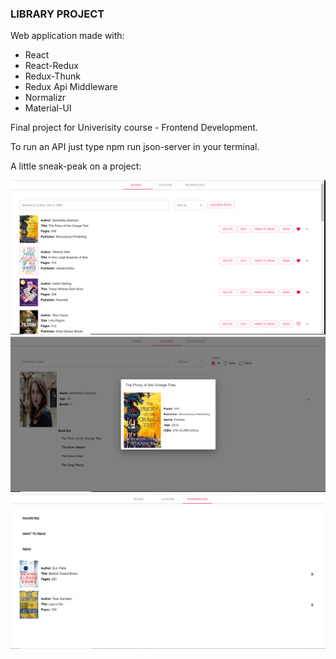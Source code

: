 ### LIBRARY PROJECT

Web application made with:
* React
* React-Redux
* Redux-Thunk
* Redux Api Middleware
* Normalizr
* Material-UI  

Final project for Univerisity course - Frontend Development.

To run an API just type npm run json-server in your terminal.

A little sneak-peak on a project:

![HomePage](images/home.PNG)
![Authors](images/authors.PNG)
![Bookshelves](images/bookshelves.PNG)